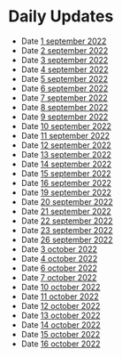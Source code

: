 # Daily Updates 
 
- Date [1 september 2022](https://github.com/Chirayu-SP18/chirayu-intern/tree/main/1%20September%202022)
- Date [2 september 2022](https://github.com/Chirayu-SP18/chirayu-intern/tree/main/2%20September%202022)
- Date [3 september 2022](https://github.com/sp18-interns/chirayu-itern/tree/main/3%20September%202022)
- Date [4 september 2022](https://github.com/sp18-interns/chirayu-itern/tree/main/4%20September%202022)
- Date [5 september 2022](https://github.com/sp18-interns/chirayu-itern/tree/main/5%20September%202022)
- Date [6 september 2022](https://github.com/sp18-interns/chirayu-itern/tree/main/6%20September%202022)
- Date [7 september 2022](https://github.com/sp18-interns/chirayu-itern/tree/main/September%202022/7%20september%202022)
- Date [8 september 2022](https://github.com/sp18-interns/chirayu-itern/tree/main/September%202022/8%20september%202022) 
- Date [9 september 2022](https://github.com/sp18-interns/chirayu-itern/tree/main/September%202022/9%20september%202022)
- Date [10 september 2022](https://github.com/sp18-interns/chirayu-itern/tree/main/September%202022/9%20september%202022)
- Date [11 september 2022](https://github.com/sp18-interns/chirayu-itern/tree/main/September%202022/11%20september%202022)
- Date [12 september 2022](https://github.com/sp18-interns/chirayu-itern/tree/main/September%202022/12%20septemer%202022)
- Date [13 september 2022](https://github.com/sp18-interns/chirayu-itern/tree/main/September%202022/13%20september%202022)
- Date [14 september 2022](https://github.com/sp18-interns/chirayu-itern/tree/main/September%202022/14%20september%202022)
- Date [15 september 2022](https://github.com/sp18-interns/chirayu-itern/tree/main/September%202022/15%20september%202022)
- Date [16 september 2022](https://github.com/sp18-interns/chirayu-itern/tree/main/September%202022/16%20september%202022)
- Date [19 september 2022](https://github.com/sp18-interns/chirayu-itern/tree/main/September%202022/19%20september%202022)
- Date [20 september 2022](https://github.com/sp18-interns/chirayu-itern/tree/main/September%202022/20%20september%202022)
- Date [21 september 2022](https://github.com/sp18-interns/chirayu-itern/tree/main/September%202022/21%20september%202022)
- Date [22 september 2022](https://github.com/sp18-interns/chirayu-itern/tree/main/September%202022/22%20september%202022)
- Date [23 september 2022](https://github.com/sp18-interns/chirayu-itern/tree/main/September%202022/22%20september%202022)
- Date [26 september 2022](https://github.com/sp18-interns/chirayu-itern/tree/main/September%202022/26%20September%202022)
- Date [3 october 2022](https://github.com/sp18-interns/chirayu-itern/tree/main/October%202022/3%20October%202022)
- Date [4 october 2022](https://github.com/sp18-interns/chirayu-itern/tree/main/October%202022/4%20October%202022) 
- Date [6 october 2022](https://github.com/sp18-interns/chirayu-itern/tree/main/October%202022/6%20October%202022)
- Date [7 october 2022](https://github.com/sp18-interns/chirayu-itern/tree/main/October%202022/7%20October%202022)
- Date [10 october 2022](https://github.com/sp18-interns/chirayu-itern/tree/main/October%202022/10%20October%202022)
- Date [11 october 2022](https://github.com/sp18-interns/chirayu-itern/tree/main/October%202022/11%20October%202022)
- Date [12 october 2022](https://github.com/sp18-interns/chirayu-itern/tree/main/October%202022/12%20October%202022)
- Date [13 october 2022](https://github.com/sp18-interns/chirayu-itern/tree/main/October%202022/13%20October%202022)
- Date [14 october 2022](https://github.com/sp18-interns/chirayu-itern/tree/main/October%202022/14%20October%202022)
- Date [15 october 2022](https://github.com/sp18-interns/chirayu-itern/tree/main/October%202022/15%20October%202022)
- Date [16 october 2022](https://github.com/sp18-interns/chirayu-itern/tree/main/October%202022/16%20October%202022)